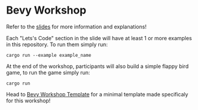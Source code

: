 # Bevy Workshop

Refer to the [slides](https://www.canva.com/design/DAGp2nU2bBI/Rt88f6HRw6TVZgDYodQNTQ/view?utm_content=DAGp2nU2bBI&utm_campaign=designshare&utm_medium=link2&utm_source=uniquelinks&utlId=h972c527e5a) for more information and explanations!

Each "Lets's Code" section in the slide will have at least 1 or more examples in this repository.
To run them simply run:

```
cargo run --example example_name
```

At the end of the workshop, participants will also build a simple flappy bird game, to run the game simply run:

```
cargo run
```

Head to [Bevy Workshop Template](https://github.com/rust-malaysia/bevy_workshop_template) for a minimal template made specificaly for this workshop!
